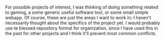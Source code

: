 For possible projects of interest, I was thinking of doing something related to gaming, a some generic useful software tool, or some small simple webapp. Of course, these are just the areas I want to work in; I haven't necessarily thought about the specifics of the project yet. I would probably use te blessed repository format for organization, since I have used this in the past for other projects and I think it'll prevent most common conflicts.
